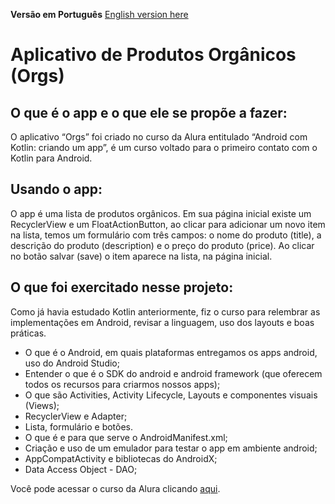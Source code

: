 **Versão em Português**
[English version here](README_en.md)

# Aplicativo de Produtos Orgânicos (Orgs)

## O que é o app e o que ele se propõe a fazer:

O aplicativo “Orgs” foi criado no curso da Alura entitulado “Android com Kotlin: criando um app”, é um curso voltado para o primeiro contato com o Kotlin para Android.

## Usando o app:
O app é uma lista de produtos orgânicos. Em sua página inicial existe um RecyclerView e um FloatActionButton, ao clicar para adicionar um novo item na lista, temos um formulário com três campos: o nome do produto (title), a descrição do produto (description) e o preço do produto (price). Ao clicar no botão salvar (save) o item aparece na lista, na página inicial.

## O que foi exercitado nesse projeto:

Como já havia estudado Kotlin anteriormente, fiz o curso para relembrar as implementações em Android, revisar a linguagem, uso dos layouts e boas práticas.

- O que é o Android, em quais plataformas entregamos os apps android, uso do Android Studio;
- Entender o que é o SDK do android e android framework (que oferecem todos os recursos para criarmos nossos apps);
- O que são Activities, Activity Lifecycle, Layouts e componentes visuais (Views);
- RecyclerView e Adapter;
- Lista, formulário e botões.
- O que é e para que serve o AndroidManifest.xml;
- Criação e uso de um emulador para testar o app em ambiente android;
- AppCompatActivity e bibliotecas do AndroidX;
- Data Access Object - DAO;

Você pode acessar o curso da Alura clicando [aqui](https://cursos.alura.com.br/course/fundamentos-android-kotlin).
